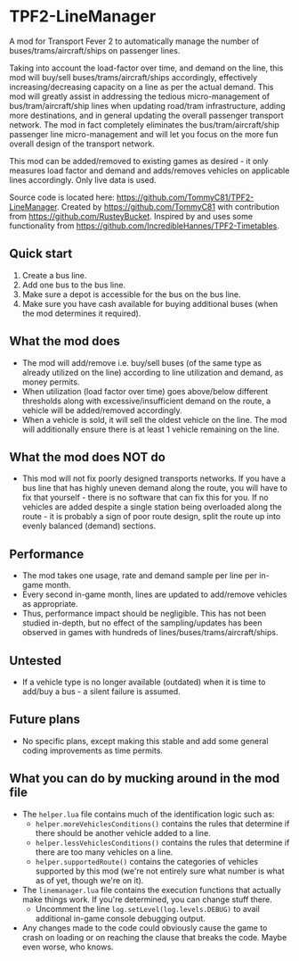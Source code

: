 # TPF2-LineManager

A mod for Transport Fever 2 to automatically manage the number of buses/trams/aircraft/ships on passenger lines.

Taking into account the load-factor over time, and demand on the line, this mod will buy/sell
buses/trams/aircraft/ships accordingly, effectively increasing/decreasing capacity on a line as per the actual
demand. This mod will greatly assist in addressing the tedious micro-management of bus/tram/aircraft/ship lines
when updating road/tram infrastructure, adding more destinations, and in general updating the overall passenger
transport network. The mod in fact completely eliminates the bus/tram/aircraft/ship passenger line
micro-management and will let you focus on the more fun overall design of the transport network.

This mod can be added/removed to existing games as desired - it only measures load factor and demand and
adds/removes vehicles on applicable lines accordingly. Only live data is used.

Source code is located here: https://github.com/TommyC81/TPF2-LineManager.
Created by https://github.com/TommyC81 with contribution from https://github.com/RusteyBucket.
Inspired by and uses some functionality from https://github.com/IncredibleHannes/TPF2-Timetables.

## Quick start

1. Create a bus line.
2. Add one bus to the bus line.
3. Make sure a depot is accessible for the bus on the bus line.
4. Make sure you have cash available for buying additional buses (when the mod determines it required).

## What the mod does

* The mod will add/remove i.e. buy/sell buses (of the same type as already utilized on the line) according to line
  utilization and demand, as money permits.
* When utilization (load factor over time) goes above/below different thresholds along with excessive/insufficient
  demand on the route, a vehicle will be added/removed accordingly.
* When a vehicle is sold, it will sell the oldest vehicle on the line. The mod will additionally ensure there is at
  least 1 vehicle remaining on the line.

## What the mod does NOT do

* This mod will not fix poorly designed transports networks. If you have a bus line that has highly uneven demand
  along the route, you will have to fix that yourself - there is no software that can fix this for you. If no vehicles
  are added despite a single station being overloaded along the route - it is probably a sign of poor route design,
  split the route up into evenly balanced (demand) sections.

## Performance

* The mod takes one usage, rate and demand sample per line per in-game month.
* Every second in-game month, lines are updated to add/remove vehicles as appropriate.
* Thus, performance impact should be negligible. This has not been studied in-depth, but no effect of the sampling/updates
  has been observed in games with hundreds of lines/buses/trams/aircraft/ships.

## Untested

* If a vehicle type is no longer available (outdated) when it is time to add/buy a bus - a silent failure is assumed.

## Future plans

* No specific plans, except making this stable and add some general coding improvements as time permits.

## What you can do by mucking around in the mod file

* The `helper.lua` file contains much of the identification logic such as:
    * `helper.moreVehiclesConditions()` contains the rules that determine if there should be another vehicle added to a
      line.
    * `helper.lessVehiclesConditions()` contains the rules that determine if there are too many vehicles on a line.
    * `helper.supportedRoute()` contains the categories of vehicles supported by this mod (we're not entirely sure what
      number is what as of yet, though we're on it).
* The `linemanager.lua` file contains the execution functions that actually make things work. If you're determined, you
  can change stuff there.
    * Uncomment the line `log.setLevel(log.levels.DEBUG)` to avail additional in-game console debugging output.
* Any changes made to the code could obviously cause the game to crash on loading or on reaching the clause that breaks
  the code. Maybe even worse, who knows.